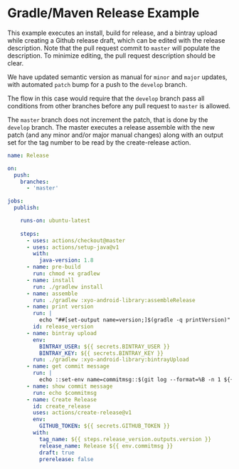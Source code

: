 # Gradle/Maven Release Example

This example executes an install, build for release, and a bintray upload while creating a Github release draft, which can be edited with the release description. Note that the pull request commit to `master` will populate the description. To minimize editing, the pull request description should be clear. 

We have updated semantic version as manual for `minor` and `major` updates, with automated `patch` bump for a push to the `develop` branch. 

The flow in this case would require that the `develop` branch pass all conditions from other branches before any pull request to `master` is allowed. 

The `master` branch does not increment the patch, that is done by the `develop` branch. The master executes a release assemble with the new patch (and any minor and/or major manual changes) along with an output set for the tag number to be read by the create-release action. 

```yaml
name: Release 

on: 
  push:
    branches:
      - 'master'

jobs:         
  publish:

    runs-on: ubuntu-latest
    
    steps:
      - uses: actions/checkout@master
      - uses: actions/setup-java@v1
        with:
          java-version: 1.8
      - name: pre-build
        run: chmod +x gradlew
      - name: install
        run: ./gradlew install
      - name: assemble
        run: ./gradlew :xyo-android-library:assembleRelease
      - name: print version
        run: |
          echo "##[set-output name=version;]$(gradle -q printVersion)"
        id: release_version
      - name: bintray upload
        env: 
          BINTRAY_USER: ${{ secrets.BINTRAY_USER }}
          BINTRAY_KEY: ${{ secrets.BINTRAY_KEY }}
        run: ./gradlew :xyo-android-library:bintrayUpload
      - name: get commit message
        run: |
          echo ::set-env name=commitmsg::$(git log --format=%B -n 1 ${{ github.event.after }})
      - name: show commit message
        run: echo $commitmsg
      - name: Create Release
        id: create_release
        uses: actions/create-release@v1
        env: 
          GITHUB_TOKEN: ${{ secrets.GITHUB_TOKEN }}
        with: 
          tag_name: ${{ steps.release_version.outputs.version }}
          release_name: Release ${{ env.commitmsg }}
          draft: true
          prerelease: false
```